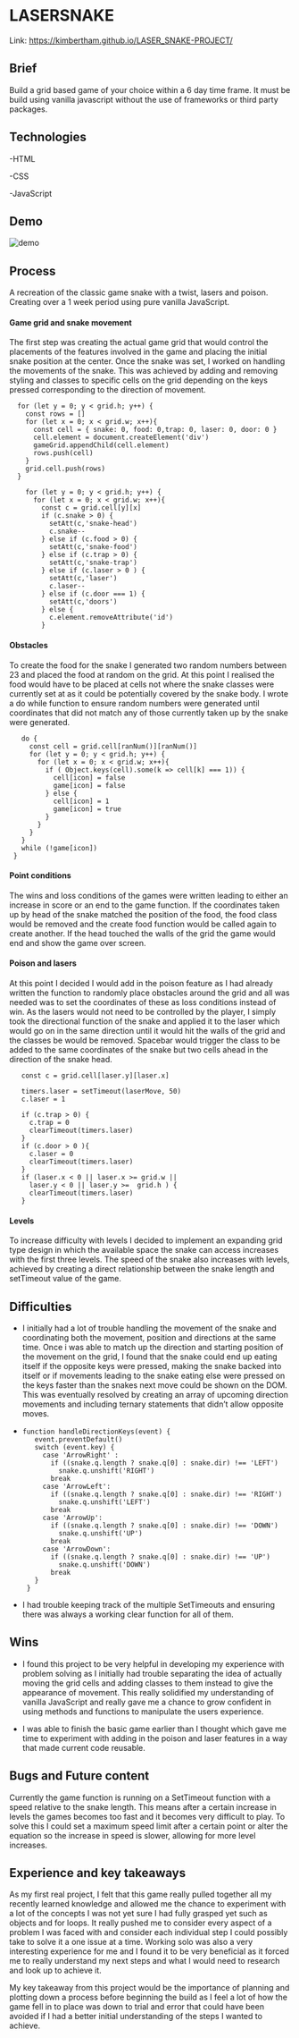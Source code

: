 

<h1> LASERSNAKE </h1>

Link: https://kimbertham.github.io/LASER_SNAKE-PROJECT/

<h2> Brief </h2> 
<p> Build a grid based game of your choice within a 6 day time frame. It must be build using vanilla javascript without the use of frameworks or third party packages. </p>

<h2> Technologies </h2>
<p>-HTML</p>
<p>-CSS</p>
<p>-JavaScript</p>

<h2> Demo </h2>
<img src='https://i.imgur.com/s40DynM.gif' alt='demo' />
 
<h2> Process </h2>
<p>A recreation of the classic game snake with a twist, lasers and poison. Creating over a 1 week period using pure vanilla JavaScript.

<h4> Game grid and snake movement</h4>
<p> The first step was creating the actual game grid that would control the placements of the features involved in the game and placing the initial snake position at the center. Once the snake was set, I worked on handling the movements of the snake. This was achieved by adding and removing styling and classes to specific cells on the grid depending on the keys pressed corresponding to the direction of movement. </p>

``` 
  for (let y = 0; y < grid.h; y++) { 
    const rows = [] 
    for (let x = 0; x < grid.w; x++){
      const cell = { snake: 0, food: 0,trap: 0, laser: 0, door: 0 } 
      cell.element = document.createElement('div')
      gameGrid.appendChild(cell.element) 
      rows.push(cell)
    }
    grid.cell.push(rows) 
  } 
```
```
    for (let y = 0; y < grid.h; y++) { 
      for (let x = 0; x < grid.w; x++){
        const c = grid.cell[y][x]
        if (c.snake > 0) {
          setAtt(c,'snake-head')
          c.snake--
        } else if (c.food > 0) {
          setAtt(c,'snake-food')
        } else if (c.trap > 0) {
          setAtt(c,'snake-trap')
        } else if (c.laser > 0 ) {
          setAtt(c,'laser') 
          c.laser--
        } else if (c.door === 1) {
          setAtt(c,'doors') 
        } else {
          c.element.removeAttribute('id')
        } 
 ```

<h4>Obstacles</h4>
 <p> To create the food for the snake I generated two random numbers between 23 and placed the food at random on the grid. At this point I realised the food would have to be placed at cells not where the snake classes were currently set at as it could be potentially covered by the snake body. I wrote a do while function to ensure random numbers were generated until coordinates that did not match any of those currently taken up by the snake were generated. <p>
 
 ```
    do { 
      const cell = grid.cell[ranNum()][ranNum()]
      for (let y = 0; y < grid.h; y++) { 
        for (let x = 0; x < grid.w; x++){
          if ( Object.keys(cell).some(k => cell[k] === 1)) {
            cell[icon] = false
            game[icon] = false
          } else {
            cell[icon] = 1
            game[icon] = true
          }
        }
      }
    }
    while (!game[icon])
  }
  ```
 
<h4>Point conditions</h4>
 <p> The wins and loss conditions of the games were written leading to either an increase in score or an end to the game function. If the coordinates taken up by head of the snake matched the position of the food, the food class would be removed and the create food function would be called again to create another. If the head touched the walls of the grid the game would end and show the game over screen. <p>
 
 <h4> Poison and lasers</h4>
 <p> At this point I decided I would add in the poison feature as I had already written the function to randomly place obstacles around the grid and all was needed was to set the coordinates of these as loss conditions instead of win. As the lasers would not need to be controlled by the player, I simply took the directional function of the snake and applied it to the laser which would go on in the same direction until it would hit the walls of the grid and the classes be would be removed. Spacebar would trigger the class to be added to the same coordinates of the snake but two cells ahead in the direction of the snake head. </p>
 
 ```
    const c = grid.cell[laser.y][laser.x]

    timers.laser = setTimeout(laserMove, 50)
    c.laser = 1

    if (c.trap > 0) {
      c.trap = 0
      clearTimeout(timers.laser)
    } 
    if (c.door > 0 ){
      c.laser = 0 
      clearTimeout(timers.laser)
    } 
    if (laser.x < 0 || laser.x >= grid.w ||
      laser.y < 0 || laser.y >=  grid.h ) {
      clearTimeout(timers.laser)
    }

 ```
 
<h4> Levels </h4>
<p> To increase difficulty with levels I decided to implement an expanding grid type design in which the available space the snake can access increases with the first three levels. The speed of the snake also increases with levels, achieved by creating a direct relationship between the snake length and setTimeout value of the game.</p>


<h2> Difficulties </h2>
<ul>
<li> <p> I initially had a lot of trouble handling the movement of the snake and coordinating both the movement, position and directions at the same time. Once i was able to match up the direction and starting position of the movement on the grid, I found that the snake could end up eating itself if the opposite keys were pressed, making the snake backed into itself or if movements leading to the snake eating else were pressed on the keys faster than the snakes next move could be shown on the DOM. This was eventually resolved by creating an array of upcoming direction movements and including ternary statements that didn’t allow opposite moves. <p><li>
 
 ``` 
 function handleDirectionKeys(event) {
    event.preventDefault()
    switch (event.key) {
      case 'ArrowRight' :
        if ((snake.q.length ? snake.q[0] : snake.dir) !== 'LEFT') 
          snake.q.unshift('RIGHT')
        break
      case 'ArrowLeft': 
        if ((snake.q.length ? snake.q[0] : snake.dir) !== 'RIGHT') 
          snake.q.unshift('LEFT')
        break
      case 'ArrowUp': 
        if ((snake.q.length ? snake.q[0] : snake.dir) !== 'DOWN') 
          snake.q.unshift('UP')
        break
      case 'ArrowDown':
        if ((snake.q.length ? snake.q[0] : snake.dir) !== 'UP') 
          snake.q.unshift('DOWN')
        break
    }
  }
 ```
<li><p>I had trouble keeping track of the multiple SetTimeouts and ensuring there was always a working clear function for all of them. </p></li>
 </ul>

<h2> Wins </h2>
<ul>
 <li><p> I found this project to be very helpful in developing my experience with problem solving as I initially had trouble separating the idea of actually moving the grid cells and adding classes to them instead to give the appearance of movement. This really solidified my understanding of vanilla JavaScript and really gave me a chance to grow confident in using methods and functions to manipulate the users experience. </p></li>
<li><p> I was able to finish the basic game earlier than I thought which gave me time to experiment with adding in the poison and laser features in a way that made current code reusable.</li></p>
 </ul>
 
 <h2> Bugs and Future content </h2>
 <p> Currently the game function is running on a SetTimeout function with a speed relative to the snake length. This means after a certain increase in levels the games becomes too fast and it becomes very difficult to play. To solve this I could set a maximum speed limit after a certain point or alter the equation so the increase in speed is slower, allowing for more level increases.

<h2> Experience and key takeaways </h2>
<p> As my first real project, I felt that this game really pulled together all my recently learned knowledge and allowed me the chance to experiment with a lot of the concepts I was not yet sure I had fully grasped yet such as objects and for loops. It really pushed me to consider every aspect of a problem I was faced with and consider each individual step I could possibly take to solve it a one issue at a time.  Working solo was also a very interesting experience for me and I found it to be very beneficial as it forced me to really understand my next steps and what I would need to research and look up to achieve it. </p>
 <p> My key takeaway from this project would be the importance of planning and plotting down a process before beginning the build as I feel a lot of how the game fell in to place was down to trial and error that could have been avoided if I had a better initial understanding of the steps I wanted to achieve. </p>

